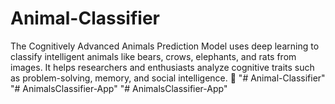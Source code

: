 # Animal-Classifier
The Cognitively Advanced Animals Prediction Model uses deep learning to classify intelligent animals like bears, crows, elephants, and rats from images. It helps researchers and enthusiasts analyze cognitive traits such as problem-solving, memory, and social intelligence. 🚀
"# Animal-Classifier" 
"# AnimalsClassifier-App" 
"# AnimalsClassifier-App" 
